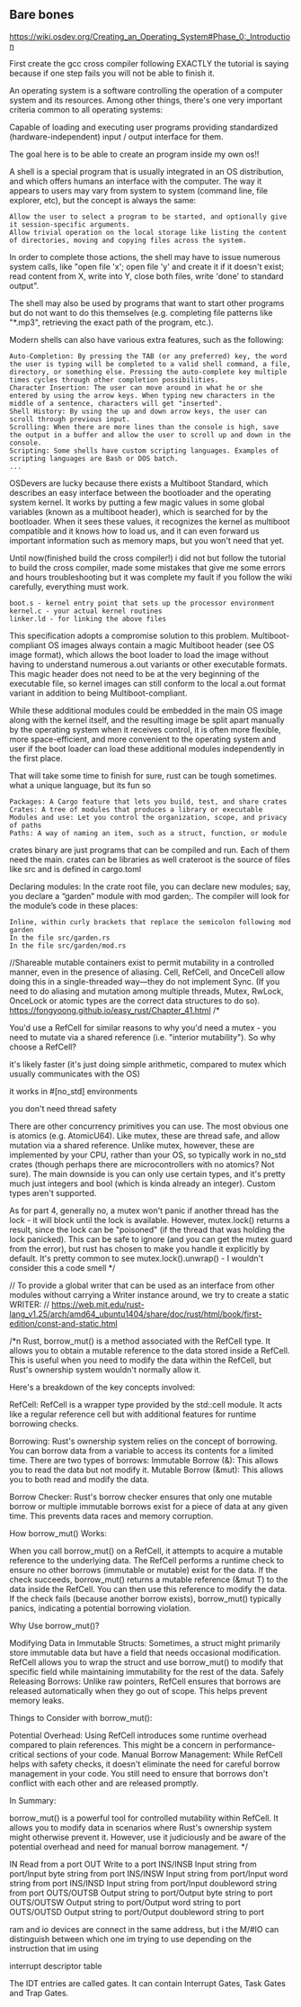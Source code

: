 ## Bare bones

https://wiki.osdev.org/Creating_an_Operating_System#Phase_0:_Introduction

First create the gcc cross compiler following EXACTLY the tutorial is saying because if one step fails you will not be able to finish it.

An operating system is a software controlling the operation of a computer system and its resources. Among other things, there's one very important criteria common to all operating systems:

 Capable of loading and executing user programs providing standardized (hardware-independent) input / output interface for them.

The goal here is to be able to create an program inside my own os!!

A shell is a special program that is usually integrated in an OS distribution, and which offers humans an interface with the computer. The way it appears to users may vary from system to system (command line, file explorer, etc), but the concept is always the same:

    Allow the user to select a program to be started, and optionally give it session-specific arguments.
    Allow trivial operation on the local storage like listing the content of directories, moving and copying files across the system. 

In order to complete those actions, the shell may have to issue numerous system calls, like "open file 'x'; open file 'y' and create it if it doesn't exist; read content from X, write into Y, close both files, write 'done' to standard output".

The shell may also be used by programs that want to start other programs but do not want to do this themselves (e.g. completing file patterns like "*.mp3", retrieving the exact path of the program, etc.).

Modern shells can also have various extra features, such as the following:

    Auto-Completion: By pressing the TAB (or any preferred) key, the word the user is typing will be completed to a valid shell command, a file, directory, or something else. Pressing the auto-complete key multiple times cycles through other completion possibilities.
    Character Insertion: The user can move around in what he or she entered by using the arrow keys. When typing new characters in the middle of a sentence, characters will get "inserted".
    Shell History: By using the up and down arrow keys, the user can scroll through previous input.
    Scrolling: When there are more lines than the console is high, save the output in a buffer and allow the user to scroll up and down in the console.
    Scripting: Some shells have custom scripting languages. Examples of scripting languages are Bash or DOS batch.
    ... 

OSDevers are lucky because there exists a Multiboot Standard, which describes an easy interface between the bootloader and the operating system kernel. It works by putting a few magic values in some global variables (known as a multiboot header), which is searched for by the bootloader. When it sees these values, it recognizes the kernel as multiboot compatible and it knows how to load us, and it can even forward us important information such as memory maps, but you won't need that yet. 

Until now(finished build the cross compiler!) i did not but follow the tutorial to build the cross compiler, made some mistakes that give me some errors and hours troubleshooting but it was complete my fault if you follow the wiki carefully, everything must work.

 
    boot.s - kernel entry point that sets up the processor environment
    kernel.c - your actual kernel routines
    linker.ld - for linking the above files 

This specification adopts a compromise solution to this problem. Multiboot-compliant OS images always contain a magic Multiboot header (see OS image format), which allows the boot loader to load the image without having to understand numerous a.out variants or other executable formats. This magic header does not need to be at the very beginning of the executable file, so kernel images can still conform to the local a.out format variant in addition to being Multiboot-compliant.

While these additional modules could be embedded in the main OS image along with the kernel itself, and the resulting image be split apart manually by the operating system when it receives control, it is often more flexible, more space-efficient, and more convenient to the operating system and user if the boot loader can load these additional modules independently in the first place.

That will take some time to finish for sure, rust can be tough sometimes. what a unique language, but its fun so 


    Packages: A Cargo feature that lets you build, test, and share crates
    Crates: A tree of modules that produces a library or executable
    Modules and use: Let you control the organization, scope, and privacy of paths
    Paths: A way of naming an item, such as a struct, function, or module

crates binary are just programs that can be compiled and run. Each of them need the main.
crates can be libraries as well 
crateroot is the source of files like src and is defined in cargo.toml 


Declaring modules: In the crate root file, you can declare new modules; say, you declare a “garden” module with mod garden;. The compiler will look for the module’s code in these places:

    Inline, within curly brackets that replace the semicolon following mod garden
    In the file src/garden.rs
    In the file src/garden/mod.rs

//Shareable mutable containers exist to permit mutability in a controlled manner, even in the presence of aliasing. Cell<T>, RefCell<T>, and OnceCell<T> allow doing this in a single-threaded way—they do not implement Sync. (If you need to do aliasing and mutation among multiple threads, Mutex<T>, RwLock<T>, OnceLock<T> or atomic types are the correct data structures to do so). https://fongyoong.github.io/easy_rust/Chapter_41.html
/* 

   You'd use a RefCell for similar reasons to why you'd need a mutex - you need to mutate via a shared reference (i.e. "interior mutability"). So why choose a RefCell?

   it's likely faster (it's just doing simple arithmetic, compared to mutex which usually communicates with the OS)

   it works in #[no_std] environments

   you don't need thread safety

   There are other concurrency primitives you can use. The most obvious one is atomics (e.g. AtomicU64). Like mutex, these are thread safe, and allow mutation via a shared reference. Unlike mutex, however, these are implemented by your CPU, rather than your OS, so typically work in no_std crates (though perhaps there are microcontrollers with no atomics? Not sure). The main downside is you can only use certain types, and it's pretty much just integers and bool (which is kinda already an integer). Custom types aren't supported.

   As for part 4, generally no, a mutex won't panic if another thread has the lock - it will block until the lock is available. However, mutex.lock() returns a result, since the lock can be "poisoned" (if the thread that was holding the lock panicked). This can be safe to ignore (and you can get the mutex guard from the error), but rust has chosen to make you handle it explicitly by default. It's pretty common to see mutex.lock().unwrap() - I wouldn't consider this a code smell
   */ 

// To provide a global writer that can be used as an interface from other modules without carrying a Writer instance around, we try to create a static WRITER:
// https://web.mit.edu/rust-lang_v1.25/arch/amd64_ubuntu1404/share/doc/rust/html/book/first-edition/const-and-static.html



/*n Rust, borrow_mut() is a method associated with the RefCell type. It allows you to obtain a mutable reference to the data stored inside a RefCell. This is useful when you need to modify the data within the RefCell, but Rust's ownership system wouldn't normally allow it.

  Here's a breakdown of the key concepts involved:

  RefCell: RefCell is a wrapper type provided by the std::cell module. It acts like a regular reference cell but with additional features for runtime borrowing checks.

  Borrowing: Rust's ownership system relies on the concept of borrowing. You can borrow data from a variable to access its contents for a limited time. There are two types of borrows:
  Immutable Borrow (&): This allows you to read the data but not modify it.
  Mutable Borrow (&mut): This allows you to both read and modify the data.

  Borrow Checker: Rust's borrow checker ensures that only one mutable borrow or multiple immutable borrows exist for a piece of data at any given time. This prevents data races and memory corruption.

  How borrow_mut() Works:

  When you call borrow_mut() on a RefCell, it attempts to acquire a mutable reference to the underlying data.
  The RefCell performs a runtime check to ensure no other borrows (immutable or mutable) exist for the data.
  If the check succeeds, borrow_mut() returns a mutable reference (&mut T) to the data inside the RefCell. You can then use this reference to modify the data.
  If the check fails (because another borrow exists), borrow_mut() typically panics, indicating a potential borrowing violation.

  Why Use borrow_mut()?

  Modifying Data in Immutable Structs: Sometimes, a struct might primarily store immutable data but have a field that needs occasional modification. RefCell allows you to wrap the struct and use borrow_mut() to modify that specific field while maintaining immutability for the rest of the data.
  Safely Releasing Borrows: Unlike raw pointers, RefCell ensures that borrows are released automatically when they go out of scope. This helps prevent memory leaks.

  Things to Consider with borrow_mut():

  Potential Overhead: Using RefCell introduces some runtime overhead compared to plain references. This might be a concern in performance-critical sections of your code.
  Manual Borrow Management: While RefCell helps with safety checks, it doesn't eliminate the need for careful borrow management in your code. You still need to ensure that borrows don't conflict with each other and are released promptly.

  In Summary:

  borrow_mut() is a powerful tool for controlled mutability within RefCell. It allows you to modify data in scenarios where Rust's ownership system might otherwise prevent it. However, use it judiciously and be aware of the potential overhead and need for manual borrow management.
  */

IN    Read from a port
OUT   Write to a port
INS/INSB  Input string from port/Input byte string from port 
INS/INSW  Input string from port/Input word string from port 
INS/INSD  Input string from port/Input doubleword string from port
OUTS/OUTSB    Output string to port/Output byte string to port 
OUTS/OUTSW    Output string to port/Output word string to port 
OUTS/OUTSD    Output string to port/Output doubleword string to port

ram and io devices are connect in the same address, but i the M/#IO can distinguish between which one im trying to use depending on the instruction that im using

interrupt descriptor table 

The IDT entries are called gates. It can contain Interrupt Gates, Task Gates and Trap Gates.  



